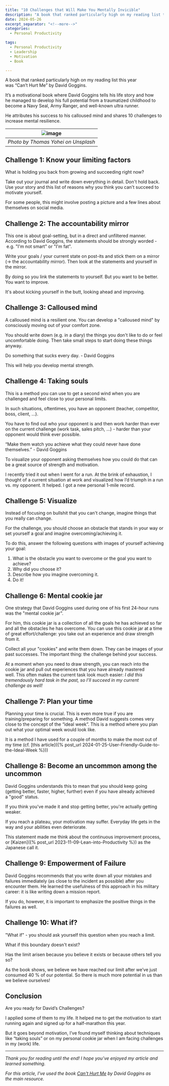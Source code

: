```yaml
---
title: "10 Challenges that Will Make You Mentally Invicible"
description: "A book that ranked particularly high on my reading list this year was “Can’t Hurt Me” by David Goggins. It’s a motivational book where David Goggins tells his life story and how he managed to develop his full potential from a traumatized childhood to become a Navy Seal, Army Ranger, and well-known ultra runner. He attributes his success to his calloused mind and shares 10 challenges to increase mental resilience."
date: 2024-05-26
excerpt_separator: "<!--more-->"
categories:
  - Personal Productivity

tags:
  - Personal Productivity
  - Leadership
  - Motivation
  - Book

---
```


A book that ranked particularly high on my reading list this year was “Can’t Hurt Me” by David Goggins.

It’s a motivational book where David Goggins tells his life story and how he managed to develop his full potential from a traumatized childhood to become a Navy Seal, Army Ranger, and well-known ultra runner.

He attributes his success to his calloused mind and shares 10 challenges to increase mental resilience.

| ![image](/assets/images/thomas-yohei-waves-unsplash.jpg) |
|:--:|
| *Photo by Thomas Yohei on Unsplash* |

## Challenge 1: Know your limiting factors

What is holding you back from growing and succeeding right now?

Take out your journal and write down everything in detail. Don't hold back. Use your story and this list of reasons why you think you can't succeed to motivate yourself.

For some people, this might involve posting a picture and a few lines about themselves on social media.

## Challenge 2: The accountability mirror

This one is about goal-setting, but in a direct and unfiltered manner. According to David Goggins, the statements should be strongly worded - e.g. "I'm not smart" or "I'm fat".

Write your goals / your current state on post-its and stick them on a mirror (→ the accountability mirror). Then look at the statements and yourself in the mirror.

By doing so you link the statements to yourself. But you want to be better. You want to improve.

It's about kicking yourself in the butt, looking ahead and improving.

## Challenge 3: Calloused mind

A calloused mind is a resilient one. You can develop a "calloused mind" by consciously moving out of your comfort zone.

You should write down (e.g. in a diary) the things you don't like to do or feel uncomfortable doing. Then take small steps to start doing these things anyway.

Do something that sucks every day. - David Goggins

This will help you develop mental strength.

## Challenge 4: Taking souls

This is a method you can use to get a second wind when you are challenged and feel close to your personal limits.

In such situations, oftentimes, you have an opponent (teacher, competitor, boss, client, ...).

You have to find out who your opponent is and then work harder than ever on the current challenge (work task, sales pitch, …) - harder than your opponent would think ever possible.

“Make them watch you achieve what they could never have done themselves.” - David Goggins

To visualize your opponent asking themselves how you could do that can be a great source of strength and motivation.

I recently tried it out when I went for a run. At the brink of exhaustion, I thought of a current situation at work and visualized how I’d triumph in a run vs. my opponent. It helped. I got a new personal 1-mile record.

## Challenge 5: Visualize

Instead of focusing on bullshit that you can't change, imagine things that you really can change.

For the challenge, you should choose an obstacle that stands in your way or set yourself a goal and imagine overcoming/achieving it.

To do this, answer the following questions with images of yourself achieving your goal:

1. What is the obstacle you want to overcome or the goal you want to achieve?
2. Why did you choose it?
3. Describe how you imagine overcoming it.
4. Do it!

## Challenge 6: Mental cookie jar

One strategy that David Goggins used during one of his first 24-hour runs was the "mental cookie jar".

For him, this cookie jar is a collection of all the goals he has achieved so far and all the obstacles he has overcome. You can use this cookie jar at a time of great effort/challenge: you take out an experience and draw strength from it.

Collect all your "cookies" and write them down. They can be images of your past successes. The important thing: the challenge behind your success.

At a moment when you need to draw strength, you can reach into the cookie jar and pull out experiences that you have already mastered well. This often makes the current task look much easier: *I did this tremendously hard task in the past, so I’ll succeed in my current challenge as well!*

## Challenge 7: Plan your time

Planning your time is crucial. This is even more true if you are training/preparing for something. A method David suggests comes very close to the concept of the “ideal week”. This is a method where you plan out what your optimal week would look like.

It is a method I have used for a couple of months to make the most out of my time (cf. [this article]({% post_url 2024-01-25-User-Friendly-Guide-to-the-Ideal-Week %}))

## Challenge 8: Become an uncommon among the uncommon

David Goggins understands this to mean that you should keep going (getting better, faster, higher, further) even if you have already achieved a "good" status.

If you think you've made it and stop getting better, you're actually getting weaker.

If you reach a plateau, your motivation may suffer. Everyday life gets in the way and your abilities even deteriorate.

This statement made me think about the continuous improvement process, or [Kaizen]({% post_url 2023-11-09-Lean-into-Productivity %}) as the Japanese call it.

## Challenge 9: Empowerment of Failure

David Goggins recommends that you write down all your mistakes and failures immediately (as close to the incident as possible) after you encounter them. He learned the usefulness of this approach in his military career: it is like writing down a mission report.

If you do, however, it is important to emphasize the positive things in the failures as well.

## Challenge 10: What if?

"What if" - you should ask yourself this question when you reach a limit.

What if this boundary doesn't exist?

Has the limit arisen because you believe it exists or because others tell you so?

As the book shows, we believe we have reached our limit after we’ve just consumed 40 % of our potential. So there is much more potential in us than we believe ourselves!

## Conclusion

Are you ready for David’s Challenges?

I applied some of them to my life. It helped me to get the motivation to start running again and signed up for a half-marathon this year.

But it goes beyond motivation, I’ve found myself thinking about techniques like “taking souls” or on my personal cookie jar when I am facing challenges in my (work) life.

---

*Thank you for reading until the end! I hope you’ve enjoyed my article and learned something.*

*For this article, I’ve used the book [Can't Hurt Me](https://www.google.com/search?q=Can%E2%80%99t+Hurt+Me&rlz) by David Goggins as the main resource.*